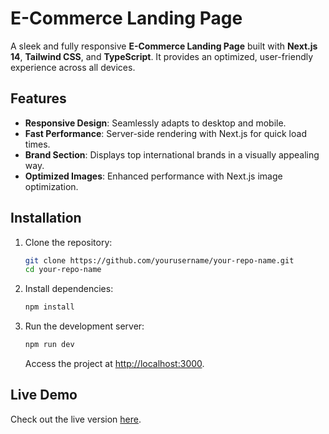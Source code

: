 # E-Commerce Landing Page

A sleek and fully responsive **E-Commerce Landing Page** built with **Next.js 14**, **Tailwind CSS**, and **TypeScript**. It provides an optimized, user-friendly experience across all devices.

## Features

- **Responsive Design**: Seamlessly adapts to desktop and mobile.
- **Fast Performance**: Server-side rendering with Next.js for quick load times.
- **Brand Section**: Displays top international brands in a visually appealing way.
- **Optimized Images**: Enhanced performance with Next.js image optimization.

## Installation

1. Clone the repository:
   ```bash
   git clone https://github.com/yourusername/your-repo-name.git
   cd your-repo-name
   ```
2. Install dependencies:
   ```bash
   npm install
   ```
3. Run the development server:
   ```bash
   npm run dev
   ```
   Access the project at [http://localhost:3000](http://localhost:3000).

## Live Demo

Check out the live version [here](https://my-ecommerce-app-inky.vercel.app/).
